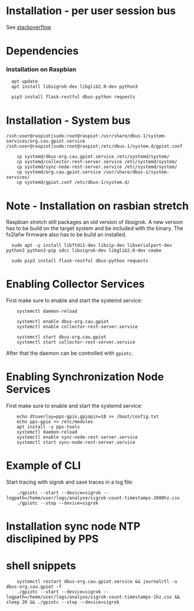 # Installation - per user session bus
See [stackoverflow](https://serverfault.com/questions/892465/starting-systemd-services-sharing-a-session-d-bus-on-headless-system)

# Dependencies
### Installation on Raspbian
```
  apt update
  apt install libsigrok-dev libglib2.0-dev python3
```

```
  pip3 install flask-restful dbus-python requests
```

# Installation - System bus
`/ssh:user@raspiot|sudo:root@raspiot:/usr/share/dbus-1/system-services/org.cau.gpiot.service`
`/ssh:user@raspiot|sudo:root@raspiot:/etc/dbus-1/system.d/gpiot.conf`

```
    cp systemd/dbus-org.cau.gpiot.service /etc/systemd/system/
    cp systemd/collector-rest-server.service /etc/systemd/system/
    cp systemd/sync-node-rest-server.service /etc/systemd/system/
    cp systemd/org.cau.gpiot.service /usr/share/dbus-1/system-services/
    cp systemd/gpiot.conf /etc/dbus-1/system.d/
```

# Note - Installation on rasbian stretch
Raspbian stretch still packages an old version of libsigrok. A new version has to be build on the target system
and be included with the binary. The fx2lafw firmware also has to be build an installed.
```
  sudo apt -y install libftdi1-dev libzip-dev libserialport-dev python3 python3-pip sdcc libsigrok-dev libglib2.0-dev cmake

  sudo pip3 install flask-restful dbus-python requests
```

# Enabling Collector Services

First make sure to enable and start the systemd service:

```
    systemctl daemon-reload

    systemctl enable dbus-org.cau.gpiot
    systemctl enable collector-rest-server.service

    systemctl start dbus-org.cau.gpiot
    systemctl start collector-rest-server.service
```

After that the daemon can be controlled with `gpiotc`.

# Enabling Synchronization Node Services

First make sure to enable and start the systemd service:

```
    echo dtoverlay=pps-gpio,gpiopin=18 >> /boot/config.txt
    echo pps-gpio >> /etc/modules
    apt install -y pps-tools
    systemctl daemon-reload
    systemctl enable sync-node-rest-server.service
    systemctl start sync-node-rest-server.service
```

# Example of CLI

Start tracing with sigrok and save traces in a log file:

```
    ./gpiotc --start --device=sigrok --logpath=/home/user/logs/analyse/sigrok-count-timestamps-2000hz.csv
    ./gpiotc --stop --device=sigrok
```


# Installation sync node NTP disclipined by PPS


# shell snippets

```
    systemctl restart dbus-org.cau.gpiot.service && journalctl -u dbus-org.cau.gpiot -f
    ./gpiotc --start --device=sigrok --logpath=/home/user/logs/analyse/sigrok-count-timestamps-1hz.csv && sleep 20 && ./gpiotc --stop --device=sigrok
```
